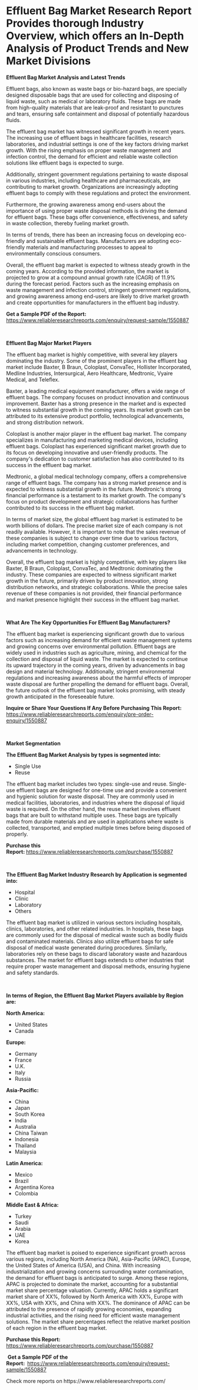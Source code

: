 <p><h1>Effluent Bag Market Research Report Provides thorough Industry Overview, which offers an In-Depth Analysis of Product Trends and New Market Divisions</h1></p><p><strong>Effluent Bag Market Analysis and Latest Trends</strong></p>
<p><p>Effluent bags, also known as waste bags or bio-hazard bags, are specially designed disposable bags that are used for collecting and disposing of liquid waste, such as medical or laboratory fluids. These bags are made from high-quality materials that are leak-proof and resistant to punctures and tears, ensuring safe containment and disposal of potentially hazardous fluids.</p><p>The effluent bag market has witnessed significant growth in recent years. The increasing use of effluent bags in healthcare facilities, research laboratories, and industrial settings is one of the key factors driving market growth. With the rising emphasis on proper waste management and infection control, the demand for efficient and reliable waste collection solutions like effluent bags is expected to surge.</p><p>Additionally, stringent government regulations pertaining to waste disposal in various industries, including healthcare and pharmaceuticals, are contributing to market growth. Organizations are increasingly adopting effluent bags to comply with these regulations and protect the environment.</p><p>Furthermore, the growing awareness among end-users about the importance of using proper waste disposal methods is driving the demand for effluent bags. These bags offer convenience, effectiveness, and safety in waste collection, thereby fueling market growth.</p><p>In terms of trends, there has been an increasing focus on developing eco-friendly and sustainable effluent bags. Manufacturers are adopting eco-friendly materials and manufacturing processes to appeal to environmentally conscious consumers.</p><p>Overall, the effluent bag market is expected to witness steady growth in the coming years. According to the provided information, the market is projected to grow at a compound annual growth rate (CAGR) of 11.9% during the forecast period. Factors such as the increasing emphasis on waste management and infection control, stringent government regulations, and growing awareness among end-users are likely to drive market growth and create opportunities for manufacturers in the effluent bag industry.</p></p>
<p><strong>Get a Sample PDF of the Report:&nbsp;</strong> <a href="https://www.reliableresearchreports.com/enquiry/request-sample/1550887">https://www.reliableresearchreports.com/enquiry/request-sample/1550887</a></p>
<p>&nbsp;</p>
<p><strong>Effluent Bag Major Market Players</strong></p>
<p><p>The effluent bag market is highly competitive, with several key players dominating the industry. Some of the prominent players in the effluent bag market include Baxter, B Braun, Coloplast, ConvaTec, Hollister Incorporated, Medline Industries, Intersurgical, Aero Healthcare, Medtronic, Vyaire Medical, and Teleflex.</p><p>Baxter, a leading medical equipment manufacturer, offers a wide range of effluent bags. The company focuses on product innovation and continuous improvement. Baxter has a strong presence in the market and is expected to witness substantial growth in the coming years. Its market growth can be attributed to its extensive product portfolio, technological advancements, and strong distribution network.</p><p>Coloplast is another major player in the effluent bag market. The company specializes in manufacturing and marketing medical devices, including effluent bags. Coloplast has experienced significant market growth due to its focus on developing innovative and user-friendly products. The company's dedication to customer satisfaction has also contributed to its success in the effluent bag market.</p><p>Medtronic, a global medical technology company, offers a comprehensive range of effluent bags. The company has a strong market presence and is expected to witness substantial growth in the future. Medtronic's strong financial performance is a testament to its market growth. The company's focus on product development and strategic collaborations has further contributed to its success in the effluent bag market.</p><p>In terms of market size, the global effluent bag market is estimated to be worth billions of dollars. The precise market size of each company is not readily available. However, it is important to note that the sales revenue of these companies is subject to change over time due to various factors, including market competition, changing customer preferences, and advancements in technology.</p><p>Overall, the effluent bag market is highly competitive, with key players like Baxter, B Braun, Coloplast, ConvaTec, and Medtronic dominating the industry. These companies are expected to witness significant market growth in the future, primarily driven by product innovation, strong distribution networks, and strategic collaborations. While the precise sales revenue of these companies is not provided, their financial performance and market presence highlight their success in the effluent bag market.</p></p>
<p>&nbsp;</p>
<p><strong>What Are The Key Opportunities For Effluent Bag Manufacturers?</strong></p>
<p><p>The effluent bag market is experiencing significant growth due to various factors such as increasing demand for efficient waste management systems and growing concerns over environmental pollution. Effluent bags are widely used in industries such as agriculture, mining, and chemical for the collection and disposal of liquid waste. The market is expected to continue its upward trajectory in the coming years, driven by advancements in bag design and material technology. Additionally, stringent environmental regulations and increasing awareness about the harmful effects of improper waste disposal are further propelling the demand for effluent bags. Overall, the future outlook of the effluent bag market looks promising, with steady growth anticipated in the foreseeable future.</p></p>
<p><strong>Inquire or Share Your Questions If Any Before Purchasing This Report:</strong> <a href="https://www.reliableresearchreports.com/enquiry/pre-order-enquiry/1550887">https://www.reliableresearchreports.com/enquiry/pre-order-enquiry/1550887</a></p>
<p>&nbsp;</p>
<p><strong>Market Segmentation</strong></p>
<p><strong>The Effluent Bag Market Analysis by types is segmented into:</strong></p>
<p><ul><li>Single Use</li><li>Reuse</li></ul></p>
<p><p>The effluent bag market includes two types: single-use and reuse. Single-use effluent bags are designed for one-time use and provide a convenient and hygienic solution for waste disposal. They are commonly used in medical facilities, laboratories, and industries where the disposal of liquid waste is required. On the other hand, the reuse market involves effluent bags that are built to withstand multiple uses. These bags are typically made from durable materials and are used in applications where waste is collected, transported, and emptied multiple times before being disposed of properly.</p></p>
<p><strong>Purchase this Report:&nbsp;</strong><a href="https://www.reliableresearchreports.com/purchase/1550887">https://www.reliableresearchreports.com/purchase/1550887</a></p>
<p>&nbsp;</p>
<p><strong>The Effluent Bag Market Industry Research by Application is segmented into:</strong></p>
<p><ul><li>Hospital</li><li>Clinic</li><li>Laboratory</li><li>Others</li></ul></p>
<p><p>The effluent bag market is utilized in various sectors including hospitals, clinics, laboratories, and other related industries. In hospitals, these bags are commonly used for the disposal of medical waste such as bodily fluids and contaminated materials. Clinics also utilize effluent bags for safe disposal of medical waste generated during procedures. Similarly, laboratories rely on these bags to discard laboratory waste and hazardous substances. The market for effluent bags extends to other industries that require proper waste management and disposal methods, ensuring hygiene and safety standards.</p></p>
<p>&nbsp;</p>
<p><strong>In terms of Region, the Effluent Bag Market Players available by Region are:</strong></p>
<p>
    <p> <strong> North America: </strong>
        <ul>
            <li>United States</li>
            <li>Canada</li>
        </ul>
        </p> 
    <p> <strong> Europe: </strong>
        <ul>
            <li>Germany</li>
            <li>France</li>
            <li>U.K.</li>
            <li>Italy</li>
            <li>Russia</li>
        </ul>
        </p> 
    <p> <strong> Asia-Pacific: </strong>
        <ul>
            <li>China</li>
            <li>Japan</li>
            <li>South Korea</li>
            <li>India</li>
            <li>Australia</li>
            <li>China Taiwan</li>
            <li>Indonesia</li>
            <li>Thailand</li>
            <li>Malaysia</li>
        </ul>
        </p> 
    <p> <strong> Latin America: </strong>
        <ul>
            <li>Mexico</li>
            <li>Brazil</li>
            <li>Argentina Korea</li>
            <li>Colombia</li>
        </ul>
        </p> 
    <p> <strong> Middle East & Africa: </strong>
        <ul>
            <li>Turkey</li>
            <li>Saudi</li>
            <li>Arabia</li>
            <li>UAE</li>
            <li>Korea</li>
        </ul>
    </p>
    </p>
<p><p>The effluent bag market is poised to experience significant growth across various regions, including North America (NA), Asia-Pacific (APAC), Europe, the United States of America (USA), and China. With increasing industrialization and growing concerns surrounding water contamination, the demand for effluent bags is anticipated to surge. Among these regions, APAC is projected to dominate the market, accounting for a substantial market share percentage valuation. Currently, APAC holds a significant market share of XX%, followed by North America with XX%, Europe with XX%, USA with XX%, and China with XX%. The dominance of APAC can be attributed to the presence of rapidly growing economies, expanding industrial activities, and the rising need for efficient waste management solutions. The market share percentages reflect the relative market position of each region in the effluent bag market.</p></p>
<p><strong>Purchase this Report: </strong><a href="https://www.reliableresearchreports.com/purchase/1550887">https://www.reliableresearchreports.com/purchase/1550887</a></p>
<p>&nbsp;<strong>Get a Sample PDF of the Report:&nbsp;&nbsp;</strong><a href="https://www.reliableresearchreports.com/enquiry/request-sample/1550887">https://www.reliableresearchreports.com/enquiry/request-sample/1550887</a></p>
<p><strong></strong></p>
<p>Check more reports on https://www.reliableresearchreports.com/</p>